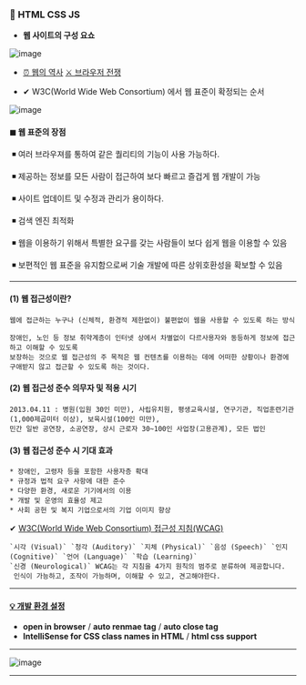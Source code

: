 ### 📌 HTML CSS JS 

* **웹 사이트의 구성 요쇼**

![image](https://user-images.githubusercontent.com/99783474/189499463-f60b0423-416e-4890-aded-311bc7835b42.png)

* [⏰ 웹의 역사](https://github.com/oiosu/HAPPY-WEB_MLP/blob/master/WEB_0829/WEB_0829.md)  [⚔ 브라우저 전쟁](https://github.com/oiosu/HAPPY-WEB_MLP/blob/master/WEB_0829/WEB_0829.md) 

* ✔ W3C(World Wide Web Consortium) 에서 웹 표준이 확정되는 순서 

![image](https://user-images.githubusercontent.com/99783474/189499617-a5cc04f4-b6de-4d27-8481-8f7092702e15.png)

####  **◼ 웹 표준의 장점** 

​	◾ 여러 브라우져를 통하여 같은 퀄리티의 기능이 사용 가능하다.

​	◾ 제공하는 정보를 모든 사람이 접근하여 보다 빠르고 즐겁게 웹 개발이 가능

​	◾ 사이트 업데이트 및 수정과 관리가 용이하다. 

​	◾ 검색 엔진 최적화 

​	◾ 웹을 이용하기 위해서 특별한 요구를 갖는 사람들이 보다 쉽게 웹을 이용할 수 있음

​	◾ 보편적인 웹 표준을 유지함으로써 기술 개발에 따른 상위호환성을 확보할 수 있음

---

#### (1) 웹 접근성이란?
    웹에 접근하는 누구나 (신체적, 환경적 제한없이) 불편없이 웹을 사용할 수 있도록 하는 방식

    장애인, 노인 등 정보 취약계층이 인터넷 상에서 차별없이 다르사용자와 동등하게 정보에 접근하고 이해할 수 있도록 
    보장하는 것으로 웹 접근성의 주 목적은 웹 컨텐츠를 이용하는 데에 어떠한 상황이나 환경에 구애받지 않고 접근할 수 있도록 하는 것이다. 
    
    
#### (2) 웹 접근성 준수 의무자 및 적용 시기 
    2013.04.11 : 병원(입원 30인 미만), 사립유치원, 평생교육시설, 연구기관, 직업훈련기관(1,000제곱미터 이상), 보육시설(100인 미만), 
    민간 일반 공연장, 소공연장, 상시 근로자 30~100인 사업장(고용관계), 모든 법인
    
    
#### (3) 웹 접근성 준수 시 기대 효과 
    * 장애인, 고령자 등을 포함한 사용자층 확대
    * 규정과 법적 요구 사항에 대한 준수 
    * 다양한 환경, 새로운 기기에서의 이용
    * 개발 및 운영의 효율성 제고 
    * 사회 공헌 및 복지 기업으로서의 기업 이미지 향상

✔ [W3C(World Wide Web Consortium) 접근성 지침(WCAG)](https://a11y.gitbook.io/wcag/international-standards)

    `시각 (Visual)` `청각 (Auditory)` `지체 (Physical)` `음성 (Speech)` `인지 (Cognitive)` `언어 (Language)` `학습 (Learning)` 
    `신경 (Neurological)` WCAG는 각 지침을 4가지 원칙의 범주로 분류하여 제공합니다.
     인식이 가능하고, 조작이 가능하며, 이해할 수 있고, 견고해야한다. 

---

#### [💡 개발 환경 설정](https://github.com/oiosu/HAPPY-WEB_MLP/blob/master/WEB_0829/WEB_0829.md) 

* **open in browser**  / **auto renmae tag**  / **auto close tag**  
* **IntelliSense for CSS class names in HTML**  / **html css support**

---

![image](https://user-images.githubusercontent.com/99783474/189499920-e2269c65-c490-42fa-a437-a72160fa09a9.png)

---






    
